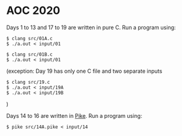 # AOC 2020
Days 1 to 13 and 17 to 19 are written in pure C. Run a program using:
```
$ clang src/01A.c
$ ./a.out < input/01

$ clang src/01B.c
$ ./a.out < input/01
```

(exception: Day 19 has only one C file and two separate inputs
```
$ clang src/19.c
$ ./a.out < input/19A
$ ./a.out < input/19B
```
)

Days 14 to 16 are written in [Pike](https://pike.lysator.liu.se/). Run a program using:
```
$ pike src/14A.pike < input/14
```
